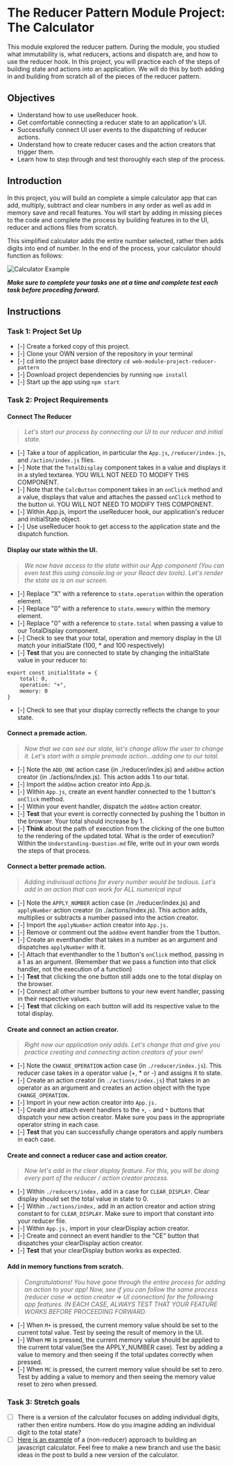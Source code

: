 # The Reducer Pattern Module Project: The Calculator

This module explored the reducer pattern. During the module, you studied what immutability is, what reducers, actions and dispatch are, and how to use the reducer hook. In this project, you will practice each of the steps of building state and actions into an application. We will do this by both adding in and building from scratch all of the pieces of the reducer pattern.

## Objectives
- Understand how to use useReducer hook.
- Get comfortable connecting a reducer state to an application's UI.
- Successfully connect UI user events to the dispatching of reducer actions.
- Understand how to create reducer cases and the action creators that trigger them.
- Learn how to step through and test thoroughly each step of the process.

## Introduction
In this project, you will build an complete a simple calculator app that can add, multiply, subtract and clear numbers in any order as well as add in memory save and recall features. You will start by adding in missing pieces to the code and complete the process by building features in to the UI, reducer and actions files from scratch.

This simplified calculator adds the entire number selected, rather then adds digits into end of number. In the end of the process, your calculator should function as follows:

![Calculator Example](project-goals.gif)

***Make sure to complete your tasks one at a time and complete test each task before proceding forward.***

## Instructions
### Task 1: Project Set Up
* [-] Create a forked copy of this project.
* [-] Clone your OWN version of the repository in your terminal
* [-] cd into the project base directory `cd web-module-project-reducer-pattern`
* [-] Download project dependencies by running `npm install`
* [-] Start up the app using `npm start`

### Task 2: Project Requirements
#### Connect The Reducer
> *Let's start our process by connecting our UI to our reducer and initial state.*
* [-] Take a tour of application, in particular the `App.js`, `/reducer/index.js`, and `/action/index.js` files.
* [-] Note that the `TotalDisplay` component takes in a value and displays it in a styled textarea. YOU WILL NOT NEED TO MODIFY THIS COMPONENT.
* [-] Note that the `CalcButton` component takes in an `onClick` method and a value, displays that value and attaches the passed `onClick` method to the button ui. YOU WILL NOT NEED TO MODIFY THIS COMPONENT.
* [-] Within App.js, import the useReducer hook, our application's reducer and initialState object.
* [-] Use useReducer hook to get access to the application state and the dispatch function.

#### Display our state within the UI.
> *We now have access to the state within our App component (You can even test this using console.log or your React dev tools). Let's render the state as is on our screen.*
* [-] Replace "X" with a reference to `state.operation` within the operation element.
* [-] Replace "0" with a reference to `state.memory` within the memory element.
* [-] Replace "0" with a reference to `state.total` when passing a value to our TotalDisplay component.
* [-] Check to see that your total, operation and memory display in the UI match your initialState (100, * and 100 respectively)
* [-] **Test** that you are connected to state by changing the initialState value in your reducer to:
```
export const initialState = {
    total: 0,
    operation: "+",
    memory: 0
}
```
* [-] Check to see that your display correctly reflects the change to your state.

#### Connect a premade action.
> *Now that we can see our state, let's change allow the user to change it. Let's start with a simple premade action...adding one to our total.*
* [-] Note the `ADD_ONE` action case (in ./reducer/index.js) and `addOne` action creator (in ./actions/index.js). This action adds 1 to our total.
* [-] Import the `addOne` action creator into App.js.
* [-] Within `App.js`, create an event handler connected to the 1 button's `onClick` method.
* [-] Within your event handler, dispatch the `addOne` action creator.
* [-] **Test** that your event is correctly connected by pushing the 1 button in the browser. Your total should increase by 1.
* [-] **Think** about the path of execution from the clicking of the one button to the rendering of the updated total. What is the order of execution? Within the `Understanding-Question.md` file, write out in your own words the steps of that process.


#### Connect a better premade action.
> *Adding indivisual actions for every number would be tedious. Let's add in an action that can work for ALL numerical input*
* [-] Note the `APPLY_NUMBER` action case (in ./reducer/index.js) and `applyNumber` action creator (in ./actions/index.js). This action adds, multiplies or subtracts a number passed into the action creator.
* [-] Import the `applyNumber` action creator into `App.js.`
* [-] Remove or comment out the `addOne` event handler from the 1 button.
* [-] Create an eventhandler that takes in a number as an argument and dispatches `applyNumber` with it.
* [-] Attach that eventhandler to the 1 button's `onClick` method, passing in a 1 as an argument. (Remember that we pass a function into that click handler, not the execution of a function)
* [-] **Test** that clicking the one button still adds one to the total display on the browser.
* [-] Connect all other number buttons to your new event handler, passing in their respective values.
* [-] **Test** that clicking on each button will add its respective value to the total display.

#### Create and connect an action creator.
> *Right now our application only adds. Let's change that and give you practice creating and connecting action creators of your own!*
* [-] Note the `CHANGE_OPERATION` action case (in `./reducer/index.js`). This reducer case takes in a operator value (+, * or -) and assigns it to state.
* [-] Create an action creator (in `./actions/index.js`) that takes in an operator as an argument and creates an action object with the type `CHANGE_OPERATION.`
* [-] Import in your new action creator into `App.js.`
* [-] Create and attach event handlers to the `+`, `-` and `*` buttons that dispatch your new action creator. Make sure you pass in the appropriate operator string in each case.
* [-] **Test** that you can successfully change operators and apply numbers in each case.

#### Create and connect a reducer case and action creator.
> *Now let's add in the clear display feature. For this, you will be doing every part of the reducer / action creator process.*
* [-] Within `./reducers/index,` add in a case for `CLEAR_DISPLAY`. Clear display should set the total value in state to 0.
* [-] Within `./actions/index,` add in an action creator and action string constant to for `CLEAR_DISPLAY`. Make sure to import that constant into your reducer file.
* [-] Within `App.js,` import in your clearDisplay action creator.
* [-] Create and connect an event handler to the "CE" button that dispatches your clearDisplay action creator.
* [-] **Test** that your clearDisplay button works as expected.

#### Add in memory functions from scratch.
> *Congratulations! You have gone through the entire process for adding an action to your app! Now, see if you can follow the same process (reducer case => action creator => UI connection) for the following app features. IN EACH CASE, ALWAYS TEST THAT YOUR FEATURE WORKS BEFORE PROCEEDING FORWARD.*

* [-] When `M+` is pressed, the current memory value should be set to the current total value. Test by seeing the result of memory in the UI.
* [-] When `MR` is pressed, the current memory value should be applied to the current total value(See the APPLY_NUMBER case). Test by adding a value to memory and then seeing if the total updates correctly when pressed.
* [-] When `MC` is pressed, the current memory value should be set to zero. Test by adding a value to memory and then seeing the memory value reset to zero when pressed.


### Task 3: Stretch goals
- [ ] There is a version of the calculator focuses on adding individual digits, rather then entire numbers. How do you imagine adding an individual digit to the total state?
- [ ] [Here is an example](https://freshman.tech/calculator/) of a (non-reducer) approach to building an javascript calculator. Feel free to make a new branch and use the basic ideas in the post to build a new version of the calculator.
